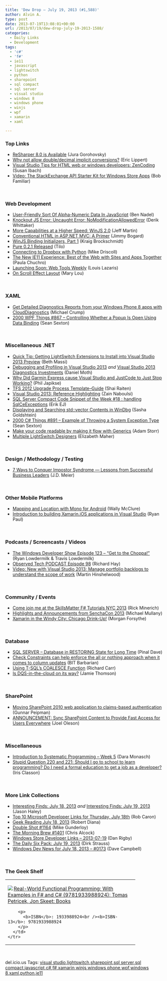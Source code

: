 ```yaml
---
title: 'Dew Drop – July 19, 2013 (#1,588)'
author: Alvin A.
type: post
date: 2013-07-19T13:08:01+00:00
url: /2013/07/19/dew-drop-july-19-2013-1588/
categories:
  - Daily Links
  - Development
tags:
  - 'c#'
  - 'f#'
  - ie11
  - javascript
  - lightswitch
  - python
  - sharepoint
  - sql compact
  - sql server
  - visual studio
  - windows 8
  - windows phone
  - winjs
  - wpf
  - xamarin
  - xaml

---
```

### <a name="top"></a>Top Links

  * <a href="http://blogs.jetbrains.com/dotnet/2013/07/resharper-80-is-available/" target="_blank">ReSharper 8.0 is Available</a> (Jura Gorohovsky)
  * <a href="http://ericlippert.com/2013/07/18/why-not-allow-doubledecimal-implicit-conversions/?utm_source=rss&utm_medium=rss&utm_campaign=why-not-allow-doubledecimal-implicit-conversions" target="_blank">Why not allow double/decimal implicit conversions?</a> (Eric Lippert)
  * <a href="http://blogs.msdn.com/b/cdnstudents/archive/2013/07/18/visual-studio-tips-for-html-web-or-windows-developers-zencoding.aspx" target="_blank">Visual Studio Tips for HTML web or windows developers: ZenCoding</a> (Susan Ibach)
  * <a href="http://theundocumentedapi.com/2013/07/18/video-the-stackexchange-api-starter-kit-for-windows-store-apps/" target="_blank">Video: The StackExchange API Starter Kit for Windows Store Apps</a> (Bob Familiar)

&#160;

### <a name="web"></a>Web Development

  * <a href="http://www.bennadel.com/blog/2495-User-Friendly-Sort-Of-Alpha-Numeric-Data-In-JavaScript.htm" target="_blank">User-Friendly Sort Of Alpha-Numeric Data In JavaScript</a> (Ben Nadel)
  * <a href="http://feedproxy.google.com/~r/Devlicious/~3/uwwRe5LMtOQ/knockout-js-error-uncaught-error-nomodificationallowederror.aspx" target="_blank">Knockout JS Error: Uncaught Error: NoModificationAllowedError</a> (Derik Whittaker)
  * <a href="http://www.infoq.com/news/2013/07/winjs20" target="_blank">More Capabilities at a Higher Speed: WinJS 2.0</a> (Jeff Martin)
  * <a href="http://feedproxy.google.com/~r/LosTechies/~3/6nzAunyHH5s/" target="_blank">Conventional HTML in ASP.NET MVC: A Primer</a> (Jimmy Bogard)
  * <a href="http://kraigbrockschmidt.com/blog/?p=1004" target="_blank">WinJS.Binding Initializers, Part 1</a> (Kraig Brockschmidt)
  * <a href="http://feeds.yuiblog.com/~r/YahooUserInterfaceBlog/~3/aBFG8JI0VP8/" target="_blank">Pure 0.2.1 Released</a> (Tilo)
  * <a href="http://feeds.dzone.com/~r/zones/css/~3/5HMrbcmVc8w/connecting-dropbox-python" target="_blank">Connecting to Dropbox with Python</a> (Mike Driscoll)
  * <a href="http://blogs.msdn.com/b/ie/archive/2013/07/18/the-new-ie11-experience-best-of-the-web-with-sites-and-apps-together.aspx" target="_blank">The New IE11 Experience: Best of the Web with Sites and Apps Together</a> (Paula Chuchro)
  * <a href="http://www.impressivewebs.com/launching-web-tools-weekly/" target="_blank">Launching Soon: Web Tools Weekly</a> (Louis Lazaris)
  * <a href="http://feedproxy.google.com/~r/tympanus/~3/Tv3xFC8CMkc/" target="_blank">On Scroll Effect Layout</a> (Mary Lou)

&#160;

### <a name="silverlight"></a>XAML

  * <a href="http://feedproxy.google.com/~r/Telerik/~3/QwkOiN05OVc/get-detailed-diagnostics-reports-from-your-windows-phone-8-apps-with-clouddiagnostics" target="_blank">Get Detailed Diagnostics Reports from your Windows Phone 8 apps with CloudDiagnostics</a> (Michael Crump)
  * <a href="http://wpf.2000things.com/2013/07/19/867-controlling-whether-a-popup-is-open-using-data-binding/" target="_blank">2000 WPF Things #867 – Controlling Whether a Popup Is Open Using Data Binding</a> (Sean Sexton)

&#160;

### <a name="dotnet"></a>Miscellaneous .NET

  * <a href="http://blogs.msdn.com/b/bethmassi/archive/2013/07/18/quick-tip-getting-lightswitch-extensions-to-install-into-visual-studio-2013-preview.aspx" target="_blank">Quick Tip: Getting LightSwitch Extensions to Install into Visual Studio 2013 Preview</a> (Beth Massi)
  * <a href="http://feedproxy.google.com/~r/DanielMoth/~3/t0FWELg2GDo/Debugging-And-Profiling-In-Visual-Studio-2013.aspx" target="_blank">Debugging and Profiling in Visual Studio 2013</a> _and_ <a href="http://blogs.msdn.com/b/visualstudio/archive/2013/07/18/visual-studio-2013-diagnostics-investments.aspx" target="_blank">Visual Studio 2013 Diagnostics Investments</a> (Daniel Moth)
  * <a href="http://feedproxy.google.com/~r/Telerik/~3/m6KVtkDK7zQ/why-did-garmin-express-cause-visual-studio-and-justcode-to-just-stop-working-" target="_blank">Why Did Garmin Express cause Visual Studio and JustCode to Just Stop Working?</a> (Phil Japikse)
  * <a href="http://feedproxy.google.com/~r/ShaiRaiten/~3/oi-lus1sJBA/tfs-2012-upgrade-process-template-guide.aspx" target="_blank">TFS 2012 Upgrade Process Template–Guide</a> (Shai Raiten)
  * <a href="http://feedproxy.google.com/~r/zainnab/~3/qsX9tzFWMVA/visual-studio-2013-reference-highlighting.aspx" target="_blank">Visual Studio 2013: Reference Highlighting</a> (Zain Naboulsi)
  * <a href="http://feedproxy.google.com/~r/ErikejBlogsAboutSqlCompactnetAndRelatedStuff/~3/WcXBiOEkkuk/sql-server-compact-code-snippet-of-week.html" target="_blank">SQL Server Compact Code Snippet of the Week #18 : handling SqlCeExceptions</a> (Erik EJ)
  * <a href="http://feedproxy.google.com/~r/sashag/~3/X81m9kFKbL8/displaying-and-searching-std-vector-contents-in-windbg.aspx" target="_blank">Displaying and Searching std::vector Contents in WinDbg</a> (Sasha Goldshtein)
  * <a href="http://csharp.2000things.com/2013/07/19/891-example-of-throwing-a-system-exception-type/" target="_blank">2000 C# Things #891 – Example of Throwing a System Exception Type</a> (Sean Sexton)
  * <a href="http://feedproxy.google.com/~r/WestDiscGolf/~3/DQ2xm4G4D_Y/make-your-code-readable-by-making-it.html" target="_blank">Make your code readable by making it flow with Generics</a> (Adam Storr)
  * <a href="http://blogs.msdn.com/b/lightswitch/archive/2013/07/18/multiple-lightswitch-designers-elizabeth-maher.aspx" target="_blank">Multiple LightSwitch Designers</a> (Elizabeth Maher)

&#160;

### <a name="design"></a>Design / Methodology / Testing

  * <a href="http://feedproxy.google.com/~r/SourcesOfInsight/~3/N8ZKHh2MziA/" target="_blank">7 Ways to Conquer Impostor Syndrome — Lessons from Successful Business Leaders</a> (J.D. Meier)

&#160;

### <a name="mobile"></a>Other Mobile Platforms

  * <a href="http://visualstudiomagazine.com/articles/2013/07/01/mapping-and-location-with-mono-for-android.aspx" target="_blank">Mapping and Location with Mono for Android</a> (Wally McClure)
  * <a href="http://blog.xamarin.com/introduction-to-building-xamarin.ios-applications-in-visual-studio/" target="_blank">Introduction to building Xamarin.iOS applications in Visual Studio</a> (Ryan Paul)

&#160;

### <a name="podcasts"></a>Podcasts / Screencasts / Videos

  * <a href="http://feeds.feedblitz.com/~/43720606/0/windowsphonedevpodcast~Episode-Get-to-the-Choppa/" target="_blank">The Windows Developer Show Episode 123 – “Get to the Choppa!”</a> (Ryan Lowdermilk & Travis Lowdermilk)
  * <a href="http://www.windowsobserver.com/2013/07/18/observed-tech-podcast-episode-98/" target="_blank">Observed Tech PODCAST Episode 98</a> (Richard Hay)
  * <a href="http://feeds.hinshelwood.com/~/43693263/0/visualstudioalm~Video-New-with-Visual-Studio-Manage-portfolio-backlogs-to-understand-the-scope-of-work/" target="_blank">Video: New with Visual Studio 2013: Manage portfolio backlogs to understand the scope of work</a> (Martin Hinshelwood)

&#160;

### <a name="events"></a>Community / Events

  * <a href="http://richardminerich.com/2013/07/come-join-me-at-the-skillsmatter-f-tutorials-nyc-2013/" target="_blank">Come join me at the SkillsMatter F# Tutorials NYC 2013</a> (Rick Minerich)
  * <a href="http://feedproxy.google.com/~r/extblog/~3/a-YBVrmU-UA/" target="_blank">Highlights and Announcements from SenchaCon 2013</a> (Michael Mullany)
  * <a href="http://blog.xamarin.com/xamarin-in-the-windy-city-chicago-drink-up/" target="_blank">Xamarin in the Windy City: Chicago Drink-Up!</a> (Morgan Forsythe)

&#160;

### <a name="sql"></a>Database

  * <a href="http://blog.sqlauthority.com/2013/07/19/sql-server-database-in-restoring-state-for-long-time/" target="_blank">SQL SERVER – Database in RESTORING State for Long Time</a> (Pinal Dave)
  * <a href="http://www.sqlservercentral.com/blogs/bit-barbarian/2013/07/18/check-constraints-can-help-enforce-the-all-or-nothing-approach-when-it-comes-to-column-updates/" target="_blank">Check Constraints can help enforce the all or nothing approach when it comes to column updates</a> (BIT Barbarian)
  * <a href="http://feedproxy.google.com/~r/BlackwaspLatestAdditions/~3/b0ejpuDIi_o/RSSLanding.aspx" target="_blank">Using T-SQL&#8217;s COALESCE Function</a> (Richard Carr)
  * <a href="http://feedproxy.google.com/~r/jamiet/~3/en_Jn30aLAQ/is-dqs-in-the-cloud-in-our-midst.aspx" target="_blank">Is DQS-in-the-cloud on its way?</a> (Jamie Thomson)

&#160;

### <a name="sp"></a>SharePoint

  * <a href="http://feedproxy.google.com/~r/gunnarpeipman/~3/SwSgYmBt7JI/" target="_blank">Moving SharePoint 2010 web application to claims-based authentication</a> (Gunnar Peipman)
  * <a href="http://feedproxy.google.com/~r/JoelsSharepointLand/~3/w-S7_KTDIQQ/ViewPost.aspx" target="_blank">ANNOUNCEMENT: Sync SharePoint Content to Provide Fast Access for Users Everywhere</a> (Joel Oleson)

&#160;

### <a name="misc"></a>Miscellaneous

  * <a href="http://www.infragistics.com/community/blogs/d-coding/archive/2013/07/18/introduction-to-systematic-programming-week-5.aspx" target="_blank">Introduction to Systematic Programming – Week 5</a> (Dara Monasch)
  * <a href="http://www.irisclasson.com/2013/07/18/stupid-question-220-and-221-should-i-go-to-school-to-learn-programming-do-i-need-a-formal-education-to-get-a-job-as-a-developer/" target="_blank">Stupid Question 220 and 221: Should I go to school to learn programming? Do I need a formal education to get a job as a developer?</a> (Iris Classon)

&#160;

### <a name="links"></a>More Link Collections

  * <a href="http://jasonhaley.com/blog/post/2013/07/18/Interesting-Finds-July-18-2013.aspx" target="_blank">Interesting Finds: July 18, 2013</a> _and_ <a href="http://jasonhaley.com/blog/post/2013/07/19/Interesting-Finds-July-19-2013.aspx" target="_blank">Interesting Finds: July 19, 2013</a> (Jason Haley)
  * <a href="http://blogs.msdn.com/b/robcaron/archive/2013/07/18/top-10-microsoft-developer-links-for-thursday-july-18th.aspx" target="_blank">Top 10 Microsoft Developer Links for Thursday, July 18th</a> (Rob Caron)
  * <a href="http://feeds.regulargeek.com/~r/RegularGeek/~3/hRIGzhDMRT8/" target="_blank">Geek Reading July 18, 2013</a> (Robert Diana)
  * <a href="http://afreshcup.com/home/2013/7/19/double-shot-1164.html" target="_blank">Double Shot #1164</a> (Mike Gunderloy)
  * <a href="http://feedproxy.google.com/~r/ReflectivePerspective/~3/bM5aNgv82ag/" target="_blank">The Morning Brew #1401</a> (Chris Alcock)
  * <a href="http://feedproxy.google.com/~r/DanRigby/~3/y-HsKrlPBxU/" target="_blank">Windows Store Developer Links &#8211; 2013-07-19</a> (Dan Rigby)
  * <a href="http://feeds.feedblitz.com/~/43735043/0/dirkstrauss~The-Daily-Six-Pack-July" target="_blank">The Daily Six Pack: July 19, 2013</a> (Dirk Strauss)
  * <a href="http://www.windowsdevnews.com/Blogs.aspx?ID=245" target="_blank">Windows Dev News for July 18, 2013 &#8211; #0173</a> (Dave Campbell)

&#160;

### <a name="shelf"></a>The Geek Shelf

<div id="scid:7dc1bd33-94bd-46fd-a20b-0131235bcd47:e355637f-d1d1-409b-abf0-af5373a56c3e" class="wlWriterEditableSmartContent" style="float: none; padding-bottom: 0px; padding-top: 0px; padding-left: 0px; margin: 0px; display: inline; padding-right: 0px">
  <table cellspacing="0" cellpadding="2" width="400" border="0" unselectable="on">
    <tr>
      <td valign="top" width="400">
        <p>
          <a title="Real-World Functional Programming: With Examples in F# and C# (9781933988924): Tomas Petricek, Jon Skeet: Books" href="http://www.amazon.com/exec/obidos/ASIN/1933988924/alvinashcraft-20"><img data-recalc-dims="1" decoding="async" src="https://i0.wp.com/images.amazon.com/images/P/1933988924.01.MZZZZZZZ.jpg?w=660" border="0" align="left" style="float:left" />Real-World Functional Programming: With Examples in F# and C# (9781933988924): Tomas Petricek, Jon Skeet: Books</a>
        </p>
        
        <p>
          <b>ISBN</b>: 1933988924<br /><b>ISBN-13</b>: 9781933988924
        </p>
      </td>
    </tr>
  </table>
</div>

&#160;

<div id="scid:0767317B-992E-4b12-91E0-4F059A8CECA8:887d740a-ef96-46c8-be7a-1673de48f28b" class="wlWriterEditableSmartContent" style="float: none; padding-bottom: 0px; padding-top: 0px; padding-left: 0px; margin: 0px; display: inline; padding-right: 0px">
  del.icio.us Tags: <a href="http://del.icio.us/popular/visual+studio" rel="tag">visual studio</a>,<a href="http://del.icio.us/popular/lightswitch" rel="tag">lightswitch</a>,<a href="http://del.icio.us/popular/sharepoint" rel="tag">sharepoint</a>,<a href="http://del.icio.us/popular/sql+server" rel="tag">sql server</a>,<a href="http://del.icio.us/popular/sql+compact" rel="tag">sql compact</a>,<a href="http://del.icio.us/popular/javascript" rel="tag">javascript</a>,<a href="http://del.icio.us/popular/c%23" rel="tag">c#</a>,<a href="http://del.icio.us/popular/f%23" rel="tag">f#</a>,<a href="http://del.icio.us/popular/xamarin" rel="tag">xamarin</a>,<a href="http://del.icio.us/popular/winjs" rel="tag">winjs</a>,<a href="http://del.icio.us/popular/windows+phone" rel="tag">windows phone</a>,<a href="http://del.icio.us/popular/wpf" rel="tag">wpf</a>,<a href="http://del.icio.us/popular/windows+8" rel="tag">windows 8</a>,<a href="http://del.icio.us/popular/xaml" rel="tag">xaml</a>,<a href="http://del.icio.us/popular/python" rel="tag">python</a>,<a href="http://del.icio.us/popular/ie11" rel="tag">ie11</a>
</div>